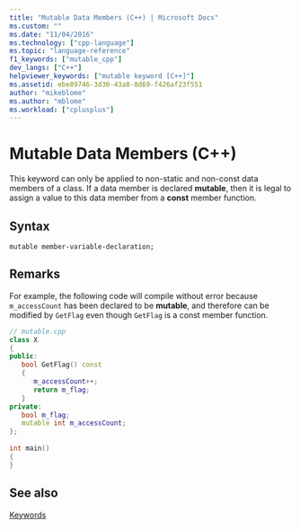 ```yaml
---
title: "Mutable Data Members (C++) | Microsoft Docs"
ms.custom: ""
ms.date: "11/04/2016"
ms.technology: ["cpp-language"]
ms.topic: "language-reference"
f1_keywords: ["mutable_cpp"]
dev_langs: ["C++"]
helpviewer_keywords: ["mutable keyword [C++]"]
ms.assetid: ebe89746-3d36-43a8-8d69-f426af23f551
author: "mikeblome"
ms.author: "mblome"
ms.workload: ["cplusplus"]
---
```

# Mutable Data Members (C++)
This keyword can only be applied to non-static and non-const data members of a class. If a data member is declared **mutable**, then it is legal to assign a value to this data member from a **const** member function.  
  
## Syntax  
  
```  
mutable member-variable-declaration;  
```  
  
## Remarks  
 For example, the following code will compile without error because `m_accessCount` has been declared to be **mutable**, and therefore can be modified by `GetFlag` even though `GetFlag` is a const member function.  
  
```cpp 
// mutable.cpp  
class X  
{  
public:  
   bool GetFlag() const  
   {  
      m_accessCount++;  
      return m_flag;  
   }  
private:  
   bool m_flag;  
   mutable int m_accessCount;  
};  
  
int main()  
{  
}  
```  
  
## See also  
 [Keywords](../cpp/keywords-cpp.md)
